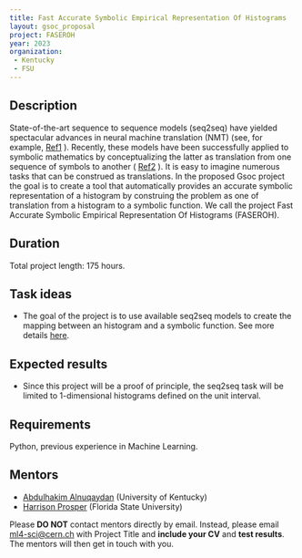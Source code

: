 ```yaml
---
title: Fast Accurate Symbolic Empirical Representation Of Histograms
layout: gsoc_proposal
project: FASEROH
year: 2023
organization:
 - Kentucky
 - FSU
---
```


## Description

State-of-the-art sequence to sequence models (seq2seq) have yielded spectacular advances in neural machine translation (NMT) (see, for example, [Ref1](https://arxiv.org/pdf/1912.02047.pdf) ). Recently, these models have been successfully applied to  symbolic mathematics by conceptualizing the latter as  translation from one sequence of symbols to another ( [Ref2](https://arxiv.org/abs/1912.01412) ). It is easy to imagine numerous tasks that can be construed as translations. In the proposed Gsoc project the goal is to create a tool that automatically provides an accurate symbolic representation of a histogram by construing the problem as one of translation from a histogram to a symbolic function. We call the project Fast Accurate Symbolic Empirical Representation Of Histograms (FASEROH).

## Duration

Total project length: 175 hours.

## Task ideas
  * The goal of the project is to use available seq2seq models to create the mapping between an histogram and a symbolic function. See more details [here](https://ml4sci.org/assets/faseroh.pdf).


## Expected results
  * Since this project will be a proof of principle, the seq2seq task will be limited to 1-dimensional histograms defined on the unit interval.
   
## Requirements 
Python, previous experience in Machine Learning. 

<!-- ## Test

Please use this [link](https://docs.google.com/document/d/1eMtRPR-nH2NyituMBIDAZdmcCkZF2TyUFQp6zg-z5pA/edit) to access the test for this project. -->


## Mentors
  * [Abdulhakim Alnuqaydan](mailto:ml4-sci@cern.ch) (University of Kentucky)
  * [Harrison Prosper](mailto:ml4-sci@cern.ch) (Florida State University)


Please **DO NOT** contact mentors directly by email. Instead, please email [ml4-sci@cern.ch](mailto:ml4-sci@cern.ch) with Project Title and **include your CV** and **test results**. The mentors will then get in touch with you.
